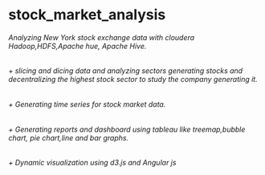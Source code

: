 # stock_market_analysis

###### Analyzing New York stock exchange data with cloudera Hadoop,HDFS,Apache hue, Apache Hive.
###### + slicing and dicing data and analyzing sectors generating stocks and decentralizing the highest stock sector to study the company generating it.
###### + Generating time series for stock market data.
###### +  Generating reports and dashboard using tableau like treemap,bubble chart, pie chart,line and bar graphs.
###### +  Dynamic visualization using d3.js and Angular js
